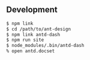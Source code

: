 ## Development

```bash
$ npm link
$ cd /path/to/ant-design
$ npm link antd-dash
$ npm run site
$ node_modules/.bin/antd-dash
% open antd.docset
```
